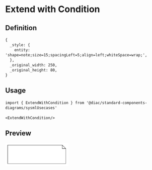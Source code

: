 # Extend with Condition

## Definition

```
{
  _style: { 
    entity: 'shape=note;size=15;spacingLeft=5;align=left;whiteSpace=wrap;',
  },
  _original_width: 250,
  _original_height: 80,
}
```

## Usage

```
import { ExtendWithCondition } from '@diac/standard-components-diagrams/sysmlUsecases'

<ExtendWithCondition/>
```

## Preview

<img src="./extend-with-condition.png" width="200"/>
